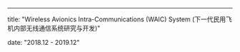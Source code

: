 ---
title: "Wireless Avionics Intra-Communications (WAIC) System (下一代民用飞机内部无线通信系统研究与开发)"

date: "2018.12 - 2019.12"


